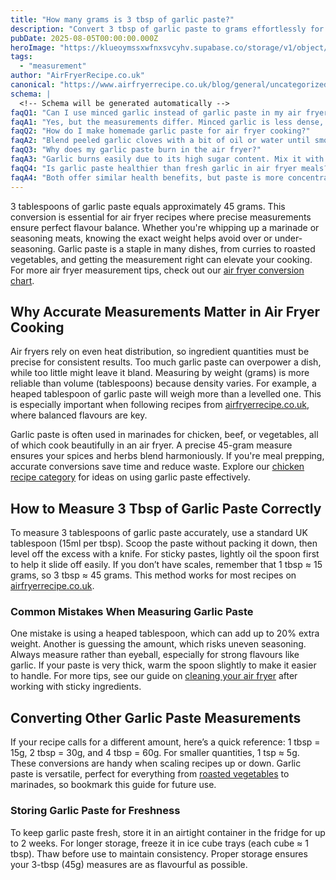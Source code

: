 ```yaml
---
title: "How many grams is 3 tbsp of garlic paste?"
description: "Convert 3 tbsp of garlic paste to grams effortlessly for precise air fryer cooking. Get accurate measurements and cooking tips here!"
pubDate: 2025-08-05T00:00:00.000Z
heroImage: "https://klueoymssxwfnxsvcyhv.supabase.co/storage/v1/object/public/Shmucket/how-many-grams-is-3-tbsp-garlic-paste.webp"
tags:
  - "measurement"
author: "AirFryerRecipe.co.uk"
canonical: "https://www.airfryerrecipe.co.uk/blog/general/uncategorized/how-many-grams-is-3-tbsp-garlic-paste"
schema: |
  <!-- Schema will be generated automatically -->
faqQ1: "Can I use minced garlic instead of garlic paste in my air fryer recipes?"
faqA1: "Yes, but the measurements differ. Minced garlic is less dense, so 3 tbsp ≈ 25–30 grams. Adjust quantities to avoid overpowering your dish. For precise conversions, refer to our air fryer conversion chart."
faqQ2: "How do I make homemade garlic paste for air fryer cooking?"
faqA2: "Blend peeled garlic cloves with a bit of oil or water until smooth. Store it in the fridge for up to 2 weeks. Homemade paste lets you control texture and flavour, perfect for marinades."
faqQ3: "Why does my garlic paste burn in the air fryer?"
faqA3: "Garlic burns easily due to its high sugar content. Mix it with oil or other ingredients before air frying, and cook at lower temperatures (160°C or less) for even results."
faqQ4: "Is garlic paste healthier than fresh garlic in air fryer meals?"
faqA4: "Both offer similar health benefits, but paste is more concentrated. Use slightly less paste than fresh garlic to balance flavour. Always opt for preservative-free versions for the best results."
---
```

<p>3 tablespoons of garlic paste equals approximately 45 grams. This conversion is essential for air fryer recipes where precise measurements ensure perfect flavour balance. Whether you're whipping up a marinade or seasoning meats, knowing the exact weight helps avoid over or under-seasoning. Garlic paste is a staple in many dishes, from curries to roasted vegetables, and getting the measurement right can elevate your cooking. For more air fryer measurement tips, check out our <a href=https://www.airfryerrecipe.co.uk/air-fryer-conversion-chart>air fryer conversion chart</a>.</p>  

<h2>Why Accurate Measurements Matter in Air Fryer Cooking</h2>  
<p>Air fryers rely on even heat distribution, so ingredient quantities must be precise for consistent results. Too much garlic paste can overpower a dish, while too little might leave it bland. Measuring by weight (grams) is more reliable than volume (tablespoons) because density varies. For example, a heaped tablespoon of garlic paste will weigh more than a levelled one. This is especially important when following recipes from <a href=https://www.airfryerrecipe.co.uk/recipes>airfryerrecipe.co.uk</a>, where balanced flavours are key.</p>  

<p>Garlic paste is often used in marinades for chicken, beef, or vegetables, all of which cook beautifully in an air fryer. A precise 45-gram measure ensures your spices and herbs blend harmoniously. If you're meal prepping, accurate conversions save time and reduce waste. Explore our <a href=https://www.airfryerrecipe.co.uk/recipe-category/chicken>chicken recipe category</a> for ideas on using garlic paste effectively.</p>  

<h2>How to Measure 3 Tbsp of Garlic Paste Correctly</h2>  
<p>To measure 3 tablespoons of garlic paste accurately, use a standard UK tablespoon (15ml per tbsp). Scoop the paste without packing it down, then level off the excess with a knife. For sticky pastes, lightly oil the spoon first to help it slide off easily. If you don’t have scales, remember that 1 tbsp ≈ 15 grams, so 3 tbsp ≈ 45 grams. This method works for most recipes on <a href=https://www.airfryerrecipe.co.uk>airfryerrecipe.co.uk</a>.</p>  

<h3>Common Mistakes When Measuring Garlic Paste</h3>  
<p>One mistake is using a heaped tablespoon, which can add up to 20% extra weight. Another is guessing the amount, which risks uneven seasoning. Always measure rather than eyeball, especially for strong flavours like garlic. If your paste is very thick, warm the spoon slightly to make it easier to handle. For more tips, see our guide on <a href=https://www.airfryerrecipe.co.uk/air-fryer-cleaner>cleaning your air fryer</a> after working with sticky ingredients.</p>  

<h2>Converting Other Garlic Paste Measurements</h2>  
<p>If your recipe calls for a different amount, here’s a quick reference: 1 tbsp = 15g, 2 tbsp = 30g, and 4 tbsp = 60g. For smaller quantities, 1 tsp ≈ 5g. These conversions are handy when scaling recipes up or down. Garlic paste is versatile, perfect for everything from <a href=https://www.airfryerrecipe.co.uk/recipe-category/vegetables>roasted vegetables</a> to marinades, so bookmark this guide for future use.</p>  

<h3>Storing Garlic Paste for Freshness</h3>  
<p>To keep garlic paste fresh, store it in an airtight container in the fridge for up to 2 weeks. For longer storage, freeze it in ice cube trays (each cube ≈ 1 tbsp). Thaw before use to maintain consistency. Proper storage ensures your 3-tbsp (45g) measures are as flavourful as possible.</p>
